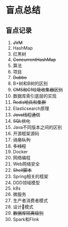 # 盲点总结

## 盲点记录
1. ~~JVM~~
2. HashMap
3. 红黑树
4. ~~ConcurrentHashMap~~
5. 算法
6. 项目
7. ~~Dubbo~~
8. B+树和B树的区别
9. ~~CMS和G1垃圾收集器区别~~
10. 数据库索引底层的实现
11. ~~Redis哨兵和集群~~
12. Elasticsearch原理
13. ~~Java线程通信~~
14. ~~SQL优化~~
15. Java不同版本之间的区别
16. 开源框架源码
17. ~~消息队列~~
18. ~~多线程~~
19. Docker
20. 网络编程
21. Web网络安全
22. ~~Shell脚本~~
23. Spring相关的框架
24. DDD领域模型
25. k8s
26. 微服务
27. 生产者消费者模式
28. 设计模式
29. ~~数据库隔离级别~~
30. Spark和Flink













